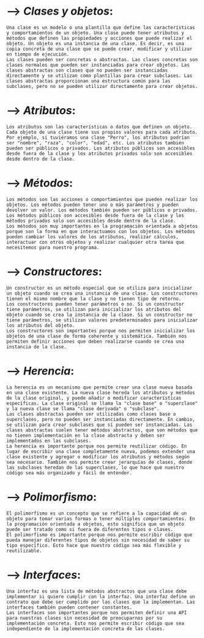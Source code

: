 # --> *Clases y objetos*:
    Una clase es un modelo o una plantilla que define las características y comportamientos de un objeto. Una clase puede tener atributos y métodos que definen las propiedades y acciones que puede realizar el objeto. Un objeto es una instancia de una clase. Es decir, es una copia concreta de una clase que se puede crear, modificar y utilizar en tiempo de ejecución.
    Las clases pueden ser concretas o abstractas. Las clases concretas son clases normales que pueden ser instanciadas para crear objetos. Las clases abstractas son clases que no pueden ser instanciadas directamente y se utilizan como plantillas para crear subclases. Las clases abstractas proporcionan una estructura común para las subclases, pero no se pueden utilizar directamente para crear objetos.

# --> *Atributos*:
    Los atributos son las características o datos que definen un objeto. Cada objeto de una clase tiene sus propios valores para cada atributo. Por ejemplo, si tuviéramos una clase "Perro", los atributos podrían ser "nombre", "raza", "color", "edad", etc. Los atributos también pueden ser públicos o privados. Los atributos públicos son accesibles desde fuera de la clase y los atributos privados solo son accesibles desde dentro de la clase.

# --> *Métodos*:
    Los métodos son las acciones o comportamientos que pueden realizar los objetos. Los métodos pueden tener uno o más parámetros y pueden devolver un valor. Los métodos también pueden ser públicos o privados. Los métodos públicos son accesibles desde fuera de la clase y los métodos privados solo son accesibles desde dentro de la clase.
    Los métodos son muy importantes en la programación orientada a objetos porque son la forma en que interactuamos con los objetos. Los métodos pueden cambiar los valores de los atributos, realizar cálculos, interactuar con otros objetos y realizar cualquier otra tarea que necesitemos para nuestro programa.

# --> *Constructores*:
    Un constructor es un método especial que se utiliza para inicializar un objeto cuando se crea una instancia de una clase. Los constructores tienen el mismo nombre que la clase y no tienen tipo de retorno.
    Los constructores pueden tener parámetros o no. Si un constructor tiene parámetros, se utilizan para inicializar los atributos del objeto cuando se crea la instancia de la clase. Si un constructor no tiene parámetros, se utilizan valores predeterminados para inicializar los atributos del objeto.
    Los constructores son importantes porque nos permiten inicializar los objetos de una clase de forma coherente y sistemática. También nos permiten definir acciones que deben realizarse cuando se crea una instancia de la clase.

# --> *Herencia*:
    La herencia es un mecanismo que permite crear una clase nueva basada en una clase existente. La nueva clase hereda los atributos y métodos de la clase original, y puede añadir o modificar características específicas. La clase original se llama la "clase base" o "superclase" y la nueva clase se llama "clase derivada" o "subclase".
    Las clases abstractas pueden ser utilizadas como clases base o superclases, pero no pueden ser instanciadas directamente. En cambio, se utilizan para crear subclases que sí pueden ser instanciadas. Las clases abstractas suelen tener métodos abstractos, que son métodos que no tienen implementación en la clase abstracta y deben ser implementados en las subclases.
    La herencia es importante porque nos permite reutilizar código. En lugar de escribir una clase completamente nueva, podemos extender una clase existente y agregar o modificar los atributos y métodos según sea necesario. También nos permite crear jerarquías de clases, donde las subclases heredan de las superclases, lo que hace que nuestro código sea más organizado y fácil de entender.

# --> *Polimorfismo*:
    El polimorfismo es un concepto que se refiere a la capacidad de un objeto para tomar varias formas o tener múltiples comportamientos. En la programación orientada a objetos, esto significa que un objeto puede ser tratado como si fuera de diferentes tipos o clases.
    El polimorfismo es importante porque nos permite escribir código que pueda manejar diferentes tipos de objetos sin necesidad de saber su tipo específico. Esto hace que nuestro código sea más flexible y reutilizable.

# --> *Interfaces*:
    Una interfaz es una lista de métodos abstractos que una clase debe implementar si quiere cumplir con la interfaz. Una interfaz define un contrato que debe ser cumplido por las clases que la implementan. Las interfaces también pueden contener constantes.
    Las interfaces son importantes porque nos permiten definir una API para nuestras clases sin necesidad de preocuparnos por su implementación concreta. Esto nos permite escribir código que sea independiente de la implementación concreta de las clases.